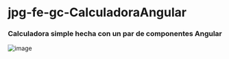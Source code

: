 # jpg-fe-gc-CalculadoraAngular

### Calculadora simple hecha con un par de componentes Angular


![image](https://github.com/GitJanPlata/jpg-fe-gc-CalculadoraAngular/assets/96839905/a843cfa1-5032-462a-a870-5bbafbc1bac2)
